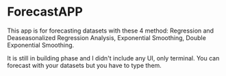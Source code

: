 # ForecastAPP
This app is for forecasting datasets with these 4 method:
Regression and Deaseasonalized Regression Analysis, Exponential Smoothing, Double Exponential Smoothing.

It is still in building phase and I didn't include any UI, only terminal.
You can forecast with your datasets but you have to type them.
